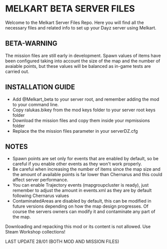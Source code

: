 # MELKART BETA SERVER FILES

Welcome to the Melkart Server Files Repo. Here you will find all the necessary files and related info to set up your Dayz server using Melkart.

## BETA-WARNING

The mission files are still early in development. Spawn values of items have been configured taking into account the size of the map and the number of avaiable points, but these values will be balanced as in-game tests are carried out.

##  INSTALLATION GUIDE

- Add @Melkart_beta to your server root, and remember adding the mod to your command line.
- Copy ralukas.bikey from the mod keys folder to your server root keys folder
- Download the mission files and copy them inside your mpmissions folder
- Replace the the mission files parameter in your serverDZ.cfg

## NOTES
- Spawn points are set only for events that are enabled by default, so be careful if you enable other events as they won't work properly.
- Be careful when increasing the number of items since the map size and the amount of available points is far lower than Chernarus and this could affect server performance.
- You can enable Trajectory events (mapgroupcluster is ready), just remember to adjust the amount in events.xml as they are by default following Chernarus values
- ContaminatedAreas are disabled by default, this can be modified in future versions depending on how the map design progresses. Of course the servers owners can modify it and contaminate any part of the map.


Downloading and repacking this mod or its content is not allowed. Use Steam Workshop collections!


LAST UPDATE 28/01 (BOTH MOD AND MISSION FILES)
